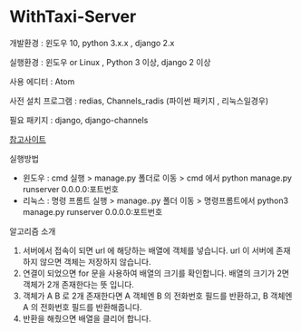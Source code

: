 # WithTaxi-Server

개발환경 : 윈도우 10, python 3.x.x , django 2.x 

실행환경 : 윈도우 or Linux , Python 3 이상, django 2 이상

사용 에디터 : Atom

사전 설치 프로그램 : redias, Channels_radis (파이썬 패키지 , 리눅스일경우)

필요 패키지 : django, django-channels

[참고사이트](https://victorydntmd.tistory.com/262)

실행방법

- 윈도우 : cmd 실행 > manage.py 폴더로 이동 > cmd 에서 python manage.py runserver 0.0.0.0:포트번호
- 리눅스 : 명령 프롬트 실행 > manage..py 폴더 이동 > 명령프롬트에서 python3 manage.py runserver 0.0.0.0:포트번호



알고리즘 소개 

1. 서버에서 접속이 되면 url 에 해당하는 배열에 객체를 넣습니다. url 이 서버에 존재하지 않으면 객체는 저장하지 않습니다.
2. 연결이 되었으면 for 문을 사용하여 배열의 크기를 확인합니다. 배열의 크기가 2면 객체가 2개 존재한다는 뜻 입니다.
3. 객체가 A B 로 2개 존재한다면 A 객체엔 B 의 전화번호 필드를 반환하고, B 객체엔 A 의 전화번호 필드를 반환해줍니다.
4. 반환을 해줬으면 배열을 클리어 합니다.